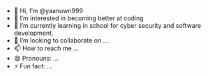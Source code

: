 - 👋 Hi, I’m @yaanuwn999 
- 👀 I’m interested in becoming better at coding
- 🌱 I’m currently learning in school for cyber security and software development.
- 💞️ I’m looking to collaborate on ...
- 📫 How to reach me ...
- 😄 Pronouns: ...
- ⚡ Fun fact: ...

<!---
yaanuwn999/yaanuwn999 is a ✨ special ✨ repository because its `README.md` (this file) appears on your GitHub profile.
You can click the Preview link to take a look at your changes.
--->
